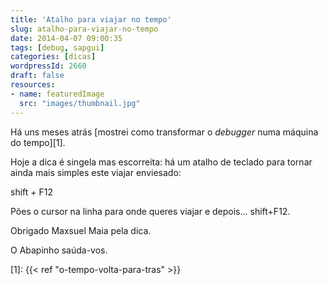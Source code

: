 ```yaml
---
title: 'Atalho para viajar no tempo'
slug: atalho-para-viajar-no-tempo
date: 2014-04-07 09:00:35
tags: [debug, sapgui]
categories: [dicas]
wordpressId: 2660
draft: false
resources:
- name: featuredImage
  src: "images/thumbnail.jpg"
---
```

Há uns meses atrás [mostrei como transformar o _debugger_ numa máquina do tempo][1].

Hoje a dica é singela mas escorreita: há um atalho de teclado para tornar ainda mais simples este viajar enviesado:

shift + F12

Pões o cursor na linha para onde queres viajar e depois... shift+F12.

Obrigado Maxsuel Maia pela dica.

O Abapinho saúda-vos.

   [1]: {{< ref "o-tempo-volta-para-tras" >}}
